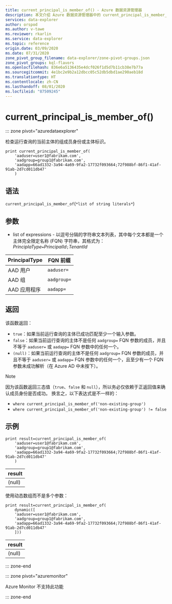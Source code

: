 ```yaml
---
title: current_principal_is_member_of() - Azure 数据资源管理器
description: 本文介绍 Azure 数据资源管理器中的 current_principal_is_member_of()。
services: data-explorer
author: orspod
ms.author: v-tawe
ms.reviewer: rkarlin
ms.service: data-explorer
ms.topic: reference
origin.date: 03/09/2020
ms.date: 07/31/2020
zone_pivot_group_filename: data-explorer/zone-pivot-groups.json
zone_pivot_groups: kql-flavors
ms.openlocfilehash: 836e6a5136435e4dcf026f1d5d7b11cb38e7b77a
ms.sourcegitcommit: 4e1bc2e9b2a12dbcc05c52db5dbd1ae290aeb18d
ms.translationtype: HT
ms.contentlocale: zh-CN
ms.lasthandoff: 08/01/2020
ms.locfileid: "87509245"
---
```

# <a name="current_principal_is_member_of"></a>current_principal_is_member_of()

::: zone pivot="azuredataexplorer"

检查运行查询的当前主体的组成员身份或主体标识。

```kusto
print current_principal_is_member_of(
    'aaduser=user1@fabrikam.com', 
    'aadgroup=group1@fabrikam.com',
    'aadapp=66ad1332-3a94-4a69-9fa2-17732f093664;72f988bf-86f1-41af-91ab-2d7cd011db47'
    )
```

## <a name="syntax"></a>语法

`current_principal_is_member_of`(`*list of string literals*`)

## <a name="arguments"></a>参数

* list of expressions - 以逗号分隔的字符串文本列表，其中每个文本都是一个主体完全限定名称 (FQN) 字符串，其格式为：  
*PrinciplaType*`=`*PrincipalId*`;`*TenantId*

| PrincipalType   | FQN 前缀  |
|-----------------|-------------|
| AAD 用户        | `aaduser=`  |
| AAD 组       | `aadgroup=` |
| AAD 应用程序 | `aadapp=`   |

## <a name="returns"></a>返回
  
该函数返回：
* `true`：如果当前运行查询的主体已成功匹配至少一个输入参数。
* `false`：如果当前运行查询的主体不是任何 `aadgroup=` FQN 参数的成员，并且不等于 `aaduser=` 或 `aadapp=` FQN 参数中的任何一个。
* `(null)`：如果当前运行查询的主体不是任何 `aadgroup=` FQN 参数的成员，并且不等于 `aaduser=` 或 `aadapp=` FQN 参数中的任何一个，且至少有一个 FQN 参数未成功解析（在 Azure AD 中未按下）。 

> [!NOTE]
> 因为该函数返回三态值（`true`、`false` 和 `null`），所以务必仅依赖于正返回值来确认成员身份是否成功。 换言之，以下表达式是不一样的：
> 
> * `where current_principal_is_member_of('non-existing-group')`
> * `where current_principal_is_member_of('non-existing-group') != false` 


## <a name="example"></a>示例

<!-- csl: https://help.kusto.chinacloudapi.cn/Samples -->
```kusto
print result=current_principal_is_member_of(
    'aaduser=user1@fabrikam.com', 
    'aadgroup=group1@fabrikam.com',
    'aadapp=66ad1332-3a94-4a69-9fa2-17732f093664;72f988bf-86f1-41af-91ab-2d7cd011db47'
    )
```

| result |
|--------|
| (null) |

使用动态数组而不是多个参数：

<!-- csl: https://help.kusto.chinacloudapi.cn/Samples -->
```kusto
print result=current_principal_is_member_of(
    dynamic([
    'aaduser=user1@fabrikam.com', 
    'aadgroup=group1@fabrikam.com',
    'aadapp=66ad1332-3a94-4a69-9fa2-17732f093664;72f988bf-86f1-41af-91ab-2d7cd011db47'
    ]))
```

| result |
|--------|
| (null) |

::: zone-end

::: zone pivot="azuremonitor"

Azure Monitor 不支持此功能

::: zone-end
